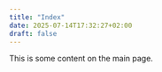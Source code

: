 ```yaml
---
title: "Index"
date: 2025-07-14T17:32:27+02:00
draft: false
---
```

This is some content on the main page.
